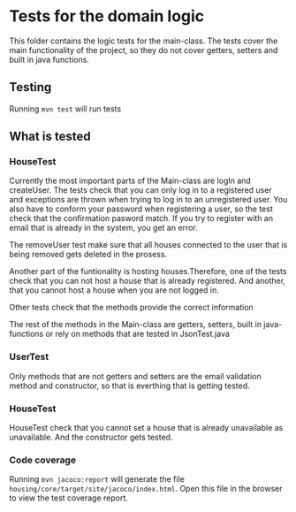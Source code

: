 # Tests for the domain logic

This folder contains the logic tests for the main-class. The tests cover the main functionality of the project, so they do not cover getters, setters and built in java functions. 

## Testing

Running `mvn test` will run tests

## What is tested 

### HouseTest 

Currently the most important parts of the Main-class are logIn and createUser. The tests check that you can only log in to a registered user and exceptions are thrown when trying to log in to an unregistered user. You also have to conform your password when registering a user, so the test check that the confirmation pasword match. If you try to register with an email that is already in the system, you get an error.

The removeUser test make sure that all houses connected to the user that is being removed gets deleted in the prosess. 

Another part of the funtionality is hosting houses.Therefore, one of the tests check that you can not host a house that is already registered. And another, that you cannot host a house when you are not logged in.

Other tests check that the methods provide the correct information 

The rest of the methods in the Main-class are getters, setters, built in java-functions or rely on methods that are tested in JsonTest.java

### UserTest
Only methods that are not getters and setters are the email validation method and constructor, so that is everthing that is getting tested. 

### HouseTest
HouseTest check that you cannot set a house that is already unavailable as unavailable. And the constructor gets tested. 

### Code coverage

Running `mvn jacoco:report` will generate the file `housing/core/target/site/jacoco/index.html`.
Open this file in the browser to view the test coverage report.